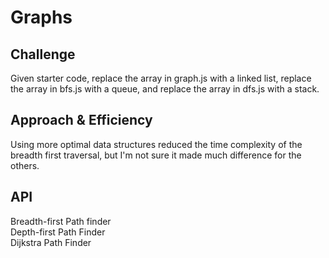 # Graphs  
  
## Challenge  
Given starter code, replace the array in graph.js with a linked list, replace the array in bfs.js with a queue, and replace the array in dfs.js with a stack.  
  
## Approach & Efficiency  
Using more optimal data structures reduced the time complexity of the breadth first traversal, but I'm not sure it made much difference for the others.  
    
## API  
Breadth-first Path finder  
Depth-first Path Finder  
Dijkstra Path Finder  